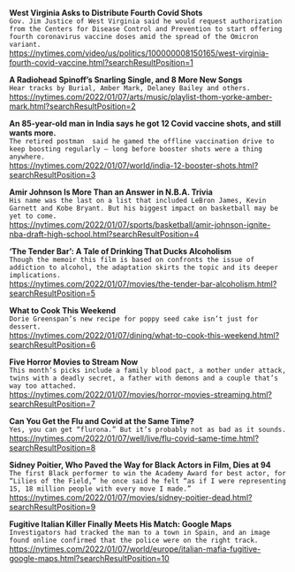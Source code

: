 **West Virginia Asks to Distribute Fourth Covid Shots**\
`Gov. Jim Justice of West Virginia said he would request authorization from the Centers for Disease Control and Prevention to start offering fourth coronavirus vaccine doses amid the spread of the Omicron variant.`\
https://nytimes.com/video/us/politics/100000008150165/west-virginia-fourth-covid-vaccine.html?searchResultPosition=1

**A Radiohead Spinoff’s Snarling Single, and 8 More New Songs**\
`Hear tracks by Burial, Amber Mark, Delaney Bailey and others.`\
https://nytimes.com/2022/01/07/arts/music/playlist-thom-yorke-amber-mark.html?searchResultPosition=2

**An 85-year-old man in India says he got 12 Covid vaccine shots, and still wants more.**\
`The retired postman  said he gamed the offline vaccination drive to keep boosting regularly — long before booster shots were a thing anywhere.`\
https://nytimes.com/2022/01/07/world/india-12-booster-shots.html?searchResultPosition=3

**Amir Johnson Is More Than an Answer in N.B.A. Trivia**\
`His name was the last on a list that included LeBron James, Kevin Garnett and Kobe Bryant. But his biggest impact on basketball may be yet to come.`\
https://nytimes.com/2022/01/07/sports/basketball/amir-johnson-ignite-nba-draft-high-school.html?searchResultPosition=4

**‘The Tender Bar’: A Tale of Drinking That Ducks Alcoholism**\
`Though the memoir this film is based on confronts the issue of addiction to alcohol, the adaptation skirts the topic and its deeper implications.`\
https://nytimes.com/2022/01/07/movies/the-tender-bar-alcoholism.html?searchResultPosition=5

**What to Cook This Weekend**\
`Dorie Greenspan’s new recipe for poppy seed cake isn’t just for dessert.`\
https://nytimes.com/2022/01/07/dining/what-to-cook-this-weekend.html?searchResultPosition=6

**Five Horror Movies to Stream Now**\
`This month’s picks include a family blood pact, a mother under attack, twins with a deadly secret, a father with demons and a couple that’s way too attached.`\
https://nytimes.com/2022/01/07/movies/horror-movies-streaming.html?searchResultPosition=7

**Can You Get the Flu and Covid at the Same Time?**\
`Yes, you can get “flurona.” But it’s probably not as bad as it sounds.`\
https://nytimes.com/2022/01/07/well/live/flu-covid-same-time.html?searchResultPosition=8

**Sidney Poitier, Who Paved the Way for Black Actors in Film, Dies at 94**\
`The first Black performer to win the Academy Award for best actor, for “Lilies of the Field,” he once said he felt “as if I were representing 15, 18 million people with every move I made.”`\
https://nytimes.com/2022/01/07/movies/sidney-poitier-dead.html?searchResultPosition=9

**Fugitive Italian Killer Finally Meets His Match: Google Maps**\
`Investigators had tracked the man to a town in Spain, and an image found online confirmed that the police were on the right track.`\
https://nytimes.com/2022/01/07/world/europe/italian-mafia-fugitive-google-maps.html?searchResultPosition=10

